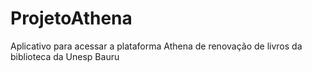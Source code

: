 # ProjetoAthena

Aplicativo para acessar a plataforma Athena de renovação de livros da biblioteca da Unesp Bauru
